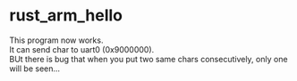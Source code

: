 # rust_arm_hello 
This program now works.  
It can send char to uart0 (0x9000000).  
BUt there is bug that when you put two same chars consecutively, only one will be seen...
